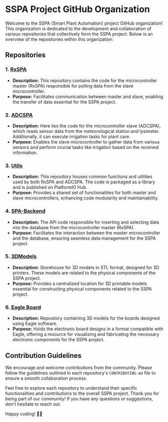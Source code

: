 # SSPA Project GitHub Organization

Welcome to the SSPA (Smart Plant Automation) project GitHub organization! This organization is dedicated to the development and collaboration of various repositories that collectively form the SSPA project. Below is an overview of the repositories within this organization:

## Repositories

### 1. [RxSPA](https://github.com/SPAUTN/RxSPA)
- **Description:** This repository contains the code for the microcontroller master (RxSPA) responsible for polling data from the slave microcontroller.
- **Purpose:** Facilitates communication between master and slave, enabling the transfer of data essential for the SSPA project.

### 2. [ADCSPA](https://github.com/SPAUTN/ADCSPA)
- **Description:** Here lies the code for the microcontroller slave (ADCSPA), which reads sensor data from the meteorological station and lysimeter. Additionally, it can execute irrigation tasks for plant care.
- **Purpose:** Enables the slave microcontroller to gather data from various sensors and perform crucial tasks like irrigation based on the received information.

### 3. [Utils](https://github.com/SPAUTN/Utils)
- **Description:** This repository houses common functions and utilities used by both RxSPA and ADCSPA. The code is packaged as a library and is published on PlatformIO Hub.
- **Purpose:** Provides a shared set of functionalities for both master and slave microcontrollers, enhancing code modularity and maintainability.

### 4. [SPA-Backend](https://github.com/SPAUTN/SPA-Backend)
- **Description:** The API code responsible for inserting and selecting data into the database from the microcontroller master (RxSPA).
- **Purpose:** Facilitates the interaction between the master microcontroller and the database, ensuring seamless data management for the SSPA project.

### 5. [3DModels](https://github.com/SPAUTN/3DModels)
- **Description:** Storehouse for 3D models in STL format, designed for 3D printers. These models are related to the physical components of the SSPA project.
- **Purpose:** Provides a centralized location for 3D printable models essential for constructing physical components related to the SSPA project.

### 6. [Eagle Board](https://github.com/SPAUTN/EagleBoard)
- **Description:** Repository containing 3D models for the boards designed using Eagle software.
- **Purpose:** Holds the electronic board designs in a format compatible with Eagle, offering a resource for visualizing and fabricating the necessary electronic components for the SSPA project.

## Contribution Guidelines
We encourage and welcome contributions from the community. Please follow the guidelines outlined in each repository's `CONTRIBUTING.md` file to ensure a smooth collaboration process.

Feel free to explore each repository to understand their specific functionalities and contributions to the overall SSPA project. Thank you for being part of our community! If you have any questions or suggestions, don't hesitate to reach out.

Happy coding! 🌱✨
